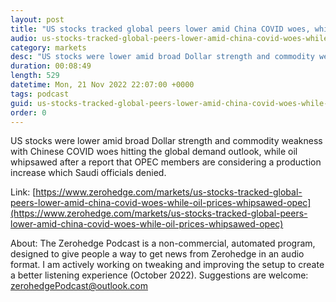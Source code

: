```yaml
---
layout: post
title: "US stocks tracked global peers lower amid China COVID woes, while oil prices whipsawed on OPEC+ headlines and Saudi denial - Newsquawk Asia-Pac Market Open"
audio: us-stocks-tracked-global-peers-lower-amid-china-covid-woes-while-oil-prices-whipsawed-opec-0
category: markets
desc: "US stocks were lower amid broad Dollar strength and commodity weakness with Chinese COVID woes hitting the global demand outlook, while oil whipsawed after a report that OPEC members are considering a production increase which Saudi officials denied."
duration: 00:08:49
length: 529
datetime: Mon, 21 Nov 2022 22:07:00 +0000
tags: podcast
guid: us-stocks-tracked-global-peers-lower-amid-china-covid-woes-while-oil-prices-whipsawed-opec-0
order: 0
---
```

US stocks were lower amid broad Dollar strength and commodity weakness with Chinese COVID woes hitting the global demand outlook, while oil whipsawed after a report that OPEC members are considering a production increase which Saudi officials denied.

Link: [https://www.zerohedge.com/markets/us-stocks-tracked-global-peers-lower-amid-china-covid-woes-while-oil-prices-whipsawed-opec](https://www.zerohedge.com/markets/us-stocks-tracked-global-peers-lower-amid-china-covid-woes-while-oil-prices-whipsawed-opec)

About: The Zerohedge Podcast is a non-commercial, automated program, designed to give people a way to get news from Zerohedge in an audio format.  I am actively working on tweaking and improving the setup to create a better listening experience (October 2022).  Suggestions are welcome: [zerohedgePodcast@outlook.com](mailto:zerohedgePodcast@outlook.com)